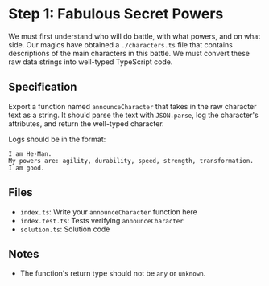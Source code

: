 # Step 1: Fabulous Secret Powers

We must first understand who will do battle, with what powers, and on what side.
Our magics have obtained a `./characters.ts` file that contains descriptions of the main characters in this battle.
We must convert these raw data strings into well-typed TypeScript code.

## Specification

Export a function named `announceCharacter` that takes in the raw character text as a string.
It should parse the text with `JSON.parse`, log the character's attributes, and return the well-typed character.

Logs should be in the format:

```plaintext
I am He-Man.
My powers are: agility, durability, speed, strength, transformation.
I am good.
```

## Files

- `index.ts`: Write your `announceCharacter` function here
- `index.test.ts`: Tests verifying `announceCharacter`
- `solution.ts`: Solution code

## Notes

- The function's return type should not be `any` or `unknown`.
